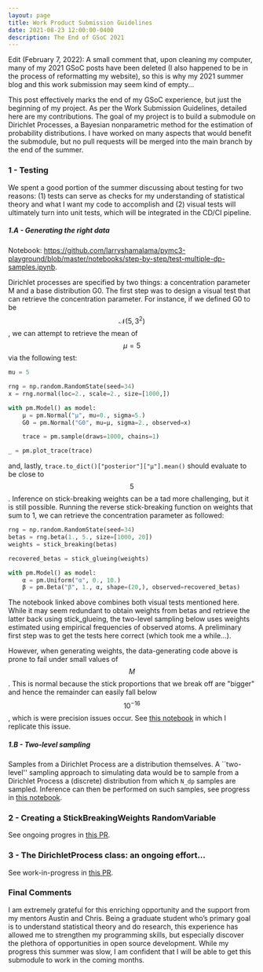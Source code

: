 ```yaml
---
layout: page
title: Work Product Submission Guidelines
date: 2021-08-23 12:00:00-0400
description: The End of GSoC 2021
---
```


Edit (February 7, 2022): A small comment that, upon cleaning my computer, many of my 2021 GSoC posts have been deleted (I also happened to be in the process of reformatting my website), so this is why my 2021 summer blog and this work submission may seem kind of empty...

This post effectively marks the end of my GSoC experience, but just the beginning of my project. As per the Work Submission Guidelines, detailed here are my contributions. The goal of my project is to build a submodule on Dirichlet Processes, a Bayesian nonparametric method for the estimation of probability distributions. I have worked on many aspects that would benefit the submodule, but no pull requests will be merged into the main branch by the end of the summer.

### 1 - Testing

We spent a good portion of the summer discussing about testing for two reasons: (1) tests can serve as checks for my understanding of statistical theory and what I want my code to accomplish and (2) visual tests will ultimately turn into unit tests, which will be integrated in the CD/CI pipeline.

##### 1.A - Generating the right data

Notebook: https://github.com/larryshamalama/pymc3-playground/blob/master/notebooks/step-by-step/test-multiple-dp-samples.ipynb.

Dirichlet processes are specified by two things: a concentration parameter M and a base distribution G0. The first step was to design a visual test that can retrieve the concentration parameter. For instance, if we defined G0 to be $$\mathcal{N}(5, 3^2)$$, we can attempt to retrieve the mean of $$\mu = 5$$ via the following test:

```python
mu = 5

rng = np.random.RandomState(seed=34)
x = rng.normal(loc=2., scale=2., size=[1000,])

with pm.Model() as model:
    µ = pm.Normal("µ", mu=0., sigma=5.)
    G0 = pm.Normal("G0", mu=µ, sigma=2., observed=x)

    trace = pm.sample(draws=1000, chains=1)

_ = pm.plot_trace(trace)
```

and, lastly, `trace.to_dict()["posterior"]["µ"].mean()` should evaluate to be close to $$5$$. Inference on stick-breaking weights can be a tad more challenging, but it is still possible. Running the reverse stick-breaking function on weights that sum to 1, we can retrieve the concentration parameter as followed:

```python
rng = np.random.RandomState(seed=34)
betas = rng.beta(1., 5., size=[1000, 20])
weights = stick_breaking(betas)

recovered_betas = stick_glueing(weights)

with pm.Model() as model:
    α = pm.Uniform("α", 0., 10.)
    β = pm.Beta("β", 1., α, shape=(20,), observed=recovered_betas)
```

The notebook linked above combines both visual tests mentioned here. While it may seem redundant to obtain weights from betas and retrieve the latter back using stick_glueing, the two-level sampling below uses weights estimated using empirical frequencies of observed atoms. A preliminary first step was to get the tests here correct (which took me a while…).

However, when generating weights, the data-generating code above is prone to fail under small values of $$M$$. This is normal because the stick proportions that we break off are "bigger" and hence the remainder can easily fall below $$10^{-16}$$, which is were precision issues occur. See [this notebook](https://github.com/larryshamalama/pymc3-playground/blob/master/notebooks/shortcomings/replicate-precision-error.ipynb) in which I replicate this issue.

##### 1.B - Two-level sampling

Samples from a Dirichlet Process are a distribution themselves. A ``two-level'' sampling approach to simulating data would be to sample from a Dirichlet Process a (discrete) distribution from which `N_dp` samples are sampled. Inference can then be performed on such samples, see progress in [this notebook](https://github.com/larryshamalama/pymc3-playground/blob/master/notebooks/progress/test-two-level-sampling.ipynb).

### 2 - Creating a StickBreakingWeights RandomVariable

See ongoing progres in [this PR](https://github.com/pymc-devs/pymc/pull/5200).

### 3 - The DirichletProcess class: an ongoing effort…

See work-in-progress in [this PR](https://github.com/pymc-devs/pymc/pull/4809).

### Final Comments

I am extremely grateful for this enriching opportunity and the support from my mentors Austin and Chris. Being a graduate student who’s primary goal is to understand statistical theory and do research, this experience has allowed me to strengthen my programming skills, but especially discover the plethora of opportunities in open source development. While my progress this summer was slow, I am confident that I will be able to get this submodule to work in the coming months.
